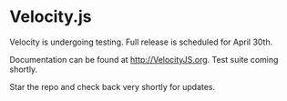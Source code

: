 Velocity.js
========

Velocity is undergoing testing. Full release is scheduled for April 30th.

Documentation can be found at http://VelocityJS.org. Test suite coming shortly.

Star the repo and check back very shortly for updates.


